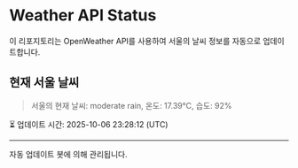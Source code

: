 
# Weather API Status

이 리포지토리는 OpenWeather API를 사용하여 서울의 날씨 정보를 자동으로 업데이트합니다.

## 현재 서울 날씨
> 서울의 현재 날씨: moderate rain, 온도: 17.39°C, 습도: 92%

⏳ 업데이트 시간: 2025-10-06 23:28:12 (UTC)

---
자동 업데이트 봇에 의해 관리됩니다.
